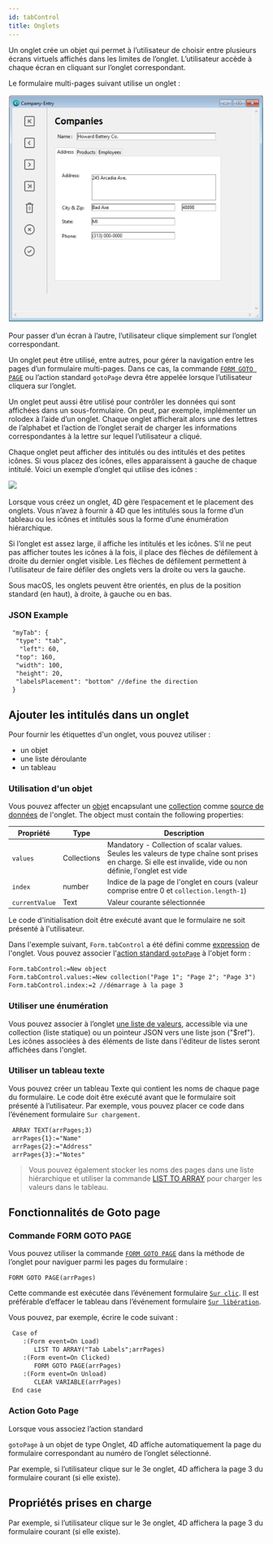 ```yaml
---
id: tabControl
title: Onglets
---
```


Un onglet crée un objet qui permet à l’utilisateur de choisir entre plusieurs écrans virtuels affichés dans les limites de l’onglet. L’utilisateur accède à chaque écran en cliquant sur l’onglet correspondant.

Le formulaire multi-pages suivant utilise un onglet :

![](../assets/en/FormObjects/tabControl1.png)

Pour passer d’un écran à l’autre, l’utilisateur clique simplement sur l’onglet correspondant.

Un onglet peut être utilisé, entre autres, pour gérer la navigation entre les pages d’un formulaire multi-pages. Dans ce cas, la commande [`FORM GOTO PAGE`](https://doc.4d.com/4dv19/help/command/en/page247.html) ou l’action standard `gotoPage` devra être appelée lorsque l’utilisateur cliquera sur l’onglet.

Un onglet peut aussi être utilisé pour contrôler les données qui sont affichées dans un sous-formulaire. On peut, par exemple, implémenter un rolodex à l’aide d’un onglet. Chaque onglet afficherait alors une des lettres de l’alphabet et l’action de l’onglet serait de charger les informations correspondantes à la lettre sur lequel l’utilisateur a cliqué.

Chaque onglet peut afficher des intitulés ou des intitulés et des petites icônes. Si vous placez des icônes, elles apparaissent à gauche de chaque intitulé. Voici un exemple d’onglet qui utilise des icônes :

![](../assets/en/FormObjects/tabControl2.png)

Lorsque vous créez un onglet, 4D gère l’espacement et le placement des onglets. Vous n’avez à fournir à 4D que les intitulés sous la forme d’un tableau ou les icônes et intitulés sous la forme d’une énumération hiérarchique.

Si l’onglet est assez large, il affiche les intitulés et les icônes. S’il ne peut pas afficher toutes les icônes à la fois, il place des flèches de défilement à droite du dernier onglet visible.   Les flèches de défilement permettent à l’utilisateur de faire défiler des onglets vers la droite ou vers la gauche.

Sous macOS, les onglets peuvent être orientés, en plus de la position standard (en haut), à droite, à gauche ou en bas.

### JSON Example

```4d
 "myTab": {
  "type": "tab",
   "left": 60, 
  "top": 160,  
  "width": 100, 
  "height": 20, 
  "labelsPlacement": "bottom" //define the direction
 }
```

## Ajouter les intitulés dans un onglet

Pour fournir les étiquettes d'un onglet, vous pouvez utiliser :

- un objet
- une liste déroulante
- un tableau

### Utilisation d'un objet

Vous pouvez affecter un [objet](Concepts/dt_object.md) encapsulant une [collection](Concepts/dt_collection) comme [source de données](properties_Object.md#variable-or-expression) de l'onglet. The object must contain the following properties:

| Propriété      | Type        | Description                                                                                                                                                    |
| -------------- | ----------- | -------------------------------------------------------------------------------------------------------------------------------------------------------------- |
| `values`       | Collections | Mandatory - Collection of scalar values. Seules les valeurs de type chaîne sont prises en charge. Si elle est invalide, vide ou non définie, l'onglet est vide |
| `index`        | number      | Indice de la page de l'onglet en cours (valeur comprise entre 0 et `collection.length-1`)                                                                      |
| `currentValue` | Text        | Valeur courante sélectionnée                                                                                                                                   |

Le code d'initialisation doit être exécuté avant que le formulaire ne soit présenté à l'utilisateur.

Dans l'exemple suivant, `Form.tabControl` a été défini comme [expression](properties_Object.md#variable-or-expression) de l'onglet. Vous pouvez associer l'[action standard `gotoPage`](#goto-page-action) à l'objet form :

```4d
Form.tabControl:=New object
Form.tabControl.values:=New collection("Page 1"; "Page 2"; "Page 3")
Form.tabControl.index:=2 //démarrage à la page 3
```

### Utiliser une énumération

Vous pouvez associer à l’onglet [une liste de valeurs](properties_DataSource.md#choice-list-static-list), accessible via une collection (liste statique) ou un pointeur JSON vers une liste json ("$ref"). Les icônes associées à des éléments de liste dans l'éditeur de listes seront affichées dans l'onglet.

### Utiliser un tableau texte

Vous pouvez créer un tableau Texte qui contient les noms de chaque page du formulaire. Le code doit être exécuté avant que le formulaire soit présenté à l’utilisateur. Par exemple, vous pouvez placer ce code dans l’événement formulaire `Sur chargement`.

```4d
 ARRAY TEXT(arrPages;3)
 arrPages{1}:="Name"
 arrPages{2}:="Address"
 arrPages{3}:="Notes"  
```
> Vous pouvez également stocker les noms des pages dans une liste hiérarchique et utiliser la commande [LIST TO ARRAY](https://doc.4d.com/4dv19/help/command/en/page288.html) pour charger les valeurs dans le tableau.

## Fonctionnalités de Goto page

### Commande FORM GOTO PAGE

Vous pouvez utiliser la commande [`FORM GOTO PAGE`](https://doc.4d.com/4dv19/help/command/en/page247.html) dans la méthode de l’onglet pour naviguer parmi les pages du formulaire :

```4d
FORM GOTO PAGE(arrPages)
```

Cette commande est exécutée dans l’événement formulaire [`Sur clic`](Events/onClicked.md). Il est préférable d’effacer le tableau dans l’événement formulaire [`Sur libération`](Events/onUnload.md).

Vous pouvez, par exemple, écrire le code suivant :

```4d
 Case of
    :(Form event=On Load)
       LIST TO ARRAY("Tab Labels";arrPages)
    :(Form event=On Clicked)
       FORM GOTO PAGE(arrPages)
    :(Form event=On Unload)
       CLEAR VARIABLE(arrPages)
 End case
```

### Action Goto Page

Lorsque vous associez l’[](properties_Action.md#standard-action)action standard

 `gotoPage` à un objet de type Onglet, 4D affiche automatiquement la page du formulaire correspondant au numéro de l’onglet sélectionné.</p> 

Par exemple, si l’utilisateur clique sur le 3e onglet, 4D affichera la page 3 du formulaire courant (si elle existe).



## Propriétés prises en charge

Par exemple, si l’utilisateur clique sur le 3e onglet, 4D affichera la page 3 du formulaire courant (si elle existe).
